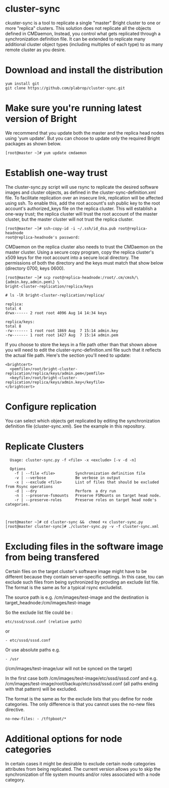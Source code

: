 # cluster-sync

ckuster-sync is a tool to replicate a single "master" Bright cluster to one or more "replica" clusters. This solution does not replicate all the objects defined in CMDaemon, Instead,  you control what gets replicated through a synchronization definition file. It can be extended to replicate many additional cluster object types (including multiples of each type) to as many remote cluster as you desire. 

# Download and install the distribution

```
yum install git
git clone https://github.com/plabrop/cluster-sync.git
```

# Make sure you're running latest version of Bright

We recommend that you update both the master and the replica head nodes using 'yum update'. But you can choose to update only the required Bright packages as shown below.

```
[root@master ~]# yum update cmdaemon
```

# Establish one-way trust

The cluster-sync.py script will use rsync to replicate the desired software images and cluster objects, as defined in the cluster-sync-definition.xml file. To facilitate replication over an insecure link, replication will be affected using ssh. To enable this, add the root account's ssh public key to the root account's authorized_keys file on the replica cluster. This will establish a one-way trust; the replica cluster will trust the root account of the master cluster, but the master cluster will not trust the replica cluster.

```
[root@master ~]# ssh-copy-id -i ~/.ssh/id_dsa.pub root@replica-headnode
root@replica-headnode's password:
```
CMDaemon on the replica cluster also needs to trust the CMDaemon on the master cluster. Using a secure copy program, copy the replica cluster's x509 keys for the root account into a secure local directory. The permissions of both the directory and the keys must match that show below (directory 0700, keys 0600).

```
[root@master ~]# scp root@replica-headnode:/root/.cm/cmsh/\{admin.key,admin.pem\} \
bright-cluster-replication/replica/keys

# ls -lR bright-cluster-replication/replica/

replica:
total 4
drwx------ 2 root root 4096 Aug 14 14:34 keys

replica/keys:
total 8
-rw------- 1 root root 1869 Aug  7 15:14 admin.key
-rw------- 1 root root 1427 Aug  7 15:14 admin.pem
```

If you choose to store the keys in a file path other than that shown above you will need to edit the cluster-sync-definition.xml file such that it reflects the actual file path. Here's the section you'll need to update:

```
<brightcert>
  <pemfile>/root/bright-cluster-replication/replica/keys/admin.pem</pemfile>
  <keyfile>/root/bright-cluster-replication/replica/keys/admin.key</keyfile>
</brightcert> 
```

# Configure replication

You can select which objects get replicated  by editing the synchronization definition file (cluster-sync.xml). See the example in this repository.

# Replicate Clusters

```
  Usage: cluster-sync.py -f <file> -x <exclude> [-v -d -n]

  Options
    -f | --file <file>         Synchronization definition file
    -v | --verbose             Be verbose in output 
    -x | --exclude <file>      List of files that should be excluded from Rsync operations
    -d | --dry                 Perform  a dry run
    -n | --preserve-fsmounts   Preserve FSMounts on target head node.
    -r | --preserve-roles      Preserve roles on target head node's categories.
  


[root@master ~]# cd cluster-sync &&  chmod +x cluster-sync.py
[root@master cluster-sync]# ./cluster-sync.py -v -f cluster-sync.xml

```

# Excluding files in the software image from being transfered

 Certain files on the target cluster's software image might have to be different because they contain server-specific settings. In this case, tou can exclude such files from being sychronized by provding an exclude list file.  The format is the same as for a typical rsync excludelist.

The source path is e.g. /cm/images/test-image and the destination is target_headnode:/cm/images/test-image

So the exclude list file could be :
```
etc/sssd/sssd.conf (relative path)
```
or 
```
- etc/sssd/sssd.conf
```

Or use absolute paths e.g.
```
- /usr
```
(/cm/images/test-image/usr will not be synced on the target)

In the first case both /cm/images/test-image/etc/sssd/sssd.conf and e.g. /cm/images/test-image/root/backup/etc/sssd/sssd.conf (all paths ending with that pattern) will be excluded.

The format is the same as for the exclude lists that you define for node categories. The only difference is that you cannot uses the no-new files directive.


```
no-new-files: - /tftpboot/*
```

# Additional options for node categories

In certain cases it might be desirable to exclude certain node categories attributes from being replicated. The current version allows you to skip the synchronization of file system mounts and/or roles associated with a node category.
